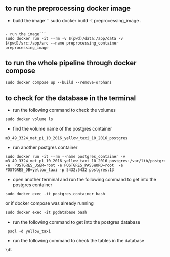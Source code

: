 ## to run the preprocessing docker image

- build the image```
sudo docker build -t preprocessing_image .

```

- run the image```
sudo docker run -it --rm -v $(pwd)/data:/app/data -v $(pwd)/src:/app/src --name preprocessing_container  preprocessing_image
```


## to run the whole pipeline through docker compose

```
sudo docker compose up --build --remove-orphans
```

## to check for the database in the terminal
    
- run the following command to check the volumes
```
sudo docker volume ls
```

- find the volume name of the postgres container
```
m3_49_3324_met_p1_10_2016_yellow_taxi_10_2016_postgres
```

- run another postgres container
```
sudo docker run -it --rm --name postgres_container -v m3_49_3324_met_p1_10_2016_yellow_taxi_10_2016_postgres:/var/lib/postgresql/data -e  POSTGRES_USER=root -e POSTGRES_PASSWORD=root  -e POSTGRES_DB=yellow_taxi -p 5432:5432 postgres:13
```

- open another terminal and run the following command to get into the postgres container
```
sudo docker exec -it postgres_container bash
```
or if docker compose was already running
```
sudo docker exec -it pgdatabase bash
```

- run the following command to get into the postgres database
```
 psql -d yellow_taxi
```

- run the following command to check the tables in the database
```
\dt
```


